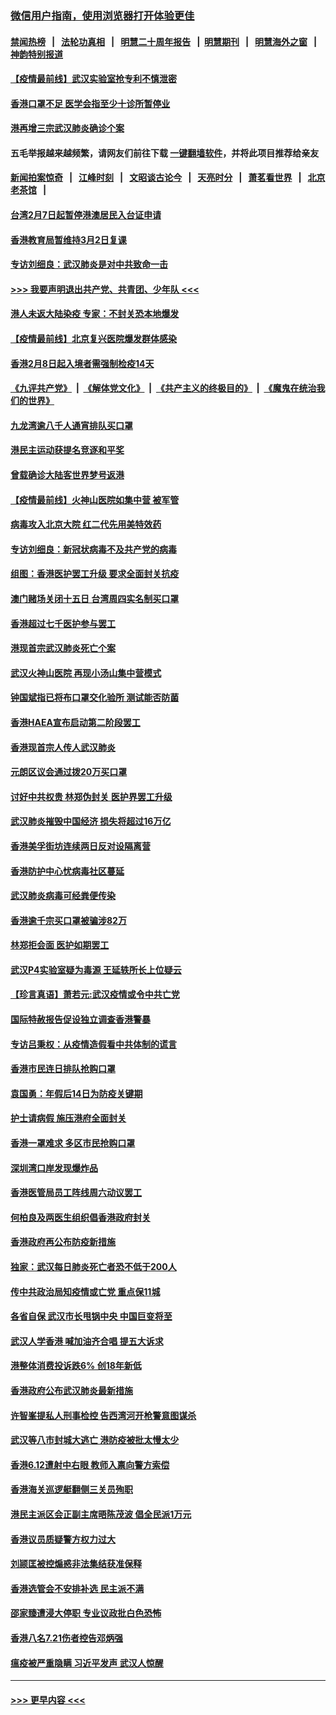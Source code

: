 ### [微信用户指南，使用浏览器打开体验更佳](https://github.com/gfw-breaker/banned-news1/blob/master/indexes/wechat-guide.md?t=0)
#### [禁闻热榜](热点新闻.md?t=0)  &nbsp;&nbsp;|&nbsp;&nbsp; [法轮功真相](https://github.com/gfw-breaker/truth/blob/master/README.md?t=0) &nbsp;&nbsp;|&nbsp;&nbsp; [明慧二十周年报告](https://github.com/gfw-breaker/mh-reports/blob/master/README.md?t=0) &nbsp;&nbsp;|&nbsp;&nbsp;[明慧期刊](https://github.com/gfw-breaker/mh-qikan) &nbsp;&nbsp;|&nbsp;&nbsp; [明慧海外之窗](https://github.com/gfw-breaker/mh-news/blob/master/README.md?t=0) &nbsp;&nbsp;|&nbsp;&nbsp; [神韵特别报道](https://github.com/gfw-breaker/mh-news/blob/master/shenyun.md?t=0)
#### [【疫情最前线】武汉实验室抢专利不慎泄密](../pages/nsc415/n11850310.md?t=02072022) 
#### [香港口罩不足 医学会指至少十诊所暂停业](../pages/nsc415/n11850301.md?t=02072022) 
#### [港再增三宗武汉肺炎确诊个案](../pages/nsc415/n11850328.md?t=02072022) 
#### 五毛举报越来越频繁，请网友们前往下载 [一键翻墙软件](https://github.com/gfw-breaker/ssr-accounts)，并将此项目推荐给亲友
#### [新闻拍案惊奇](https://github.com/gfw-breaker/banned-news1/blob/master/pages/link4.md) &nbsp;&nbsp;|&nbsp;&nbsp; [江峰时刻](https://github.com/gfw-breaker/banned-news1/blob/master/pages/link4.md) &nbsp;&nbsp;|&nbsp;&nbsp; [文昭谈古论今](https://github.com/gfw-breaker/banned-news1/blob/master/pages/link4.md) &nbsp;&nbsp;|&nbsp;&nbsp; [天亮时分](https://github.com/gfw-breaker/banned-news1/blob/master/pages/link4.md) &nbsp;&nbsp;|&nbsp;&nbsp; [萧茗看世界](https://github.com/gfw-breaker/banned-news1/blob/master/pages/link4.md) &nbsp;&nbsp;|&nbsp;&nbsp; [北京老茶馆](https://github.com/gfw-breaker/banned-news1/blob/master/pages/link4.md) &nbsp;&nbsp;|&nbsp;&nbsp; 
#### [台湾2月7日起暂停港澳居民入台证申请](../pages/nsc415/n11850304.md?t=02072022) 
#### [香港教育局暂维持3月2日复课](../pages/nsc415/n11850260.md?t=02072022) 
#### [专访刘细良：武汉肺炎是对中共致命一击](../pages/nsc415/n11849934.md?t=02072022) 
#### [>>> 我要声明退出共产党、共青团、少年队 <<<](https://github.com/begood0513/goodnews/blob/master/quit/letter.md) 
#### [港人未返大陆染疫 专家：不封关恐本地爆发](../pages/nsc415/n11848021.md?t=02072022) 
#### [【疫情最前线】北京复兴医院爆发群体感染](../pages/nsc415/n11847626.md?t=02072022) 
#### [香港2月8日起入境者需强制检疫14天](../pages/nsc415/n11847658.md?t=02072022) 
#### [《九评共产党》](https://github.com/begood0513/9ping.md/blob/master/README.md) &nbsp;|&nbsp; [《解体党文化》](../../../../jtdwh.md/blob/master/README.md)  &nbsp;|&nbsp; [《共产主义的终极目的》](../../../../gczydzjmd.md/blob/master/README.md) &nbsp;|&nbsp; [《魔鬼在统治我们的世界》](../../../../mgztzwmdsj.md/blob/master/README.md) 
#### [九龙湾逾八千人通宵排队买口罩](../pages/nsc415/n11847647.md?t=02072022) 
#### [港民主运动获提名竞逐和平奖](../pages/nsc415/n11847633.md?t=02072022) 
#### [曾载确诊大陆客世界梦号返港](../pages/nsc415/n11847608.md?t=02072022) 
#### [【疫情最前线】火神山医院如集中营 被军管](../pages/nsc415/n11847524.md?t=02072022) 
#### [病毒攻入北京大院 红二代先用美特效药](../pages/nsc415/n11847427.md?t=02072022) 
#### [专访刘细良：新冠状病毒不及共产党的病毒](../pages/nsc415/n11847164.md?t=02072022) 
#### [组图：香港医护罢工升级 要求全面封关抗疫](../pages/nsc415/n11844107.md?t=02072022) 
#### [澳门赌场关闭十五日 台湾周四实名制买口罩](../pages/nsc415/n11845083.md?t=02072022) 
#### [香港超过七千医护参与罢工](../pages/nsc415/n11845051.md?t=02072022) 
#### [港现首宗武汉肺炎死亡个案](../pages/nsc415/n11844998.md?t=02072022) 
#### [武汉火神山医院 再现小汤山集中营模式](../pages/nsc415/n11844763.md?t=02072022) 
#### [钟国斌指已将布口罩交化验所 测试能否防菌](../pages/nsc415/n11842783.md?t=02072022) 
#### [香港HAEA宣布启动第二阶段罢工](../pages/nsc415/n11842723.md?t=02072022) 
#### [香港现首宗人传人武汉肺炎](../pages/nsc415/n11842766.md?t=02072022) 
#### [元朗区议会通过拨20万买口罩](../pages/nsc415/n11842754.md?t=02072022) 
#### [讨好中共权贵 林郑伪封关 医护界罢工升级](../pages/nsc415/n11842359.md?t=02072022) 
#### [武汉肺炎摧毁中国经济 损失将超过16万亿](../pages/nsc415/n11839723.md?t=02072022) 
#### [香港美孚街坊连续两日反对设隔离营](../pages/nsc415/n11839962.md?t=02072022) 
#### [香港防护中心忧病毒社区蔓延](../pages/nsc415/n11839933.md?t=02072022) 
#### [武汉肺炎病毒可经粪便传染](../pages/nsc415/n11839939.md?t=02072022) 
#### [香港逾千宗买口罩被骗涉82万](../pages/nsc415/n11839914.md?t=02072022) 
#### [林郑拒会面 医护如期罢工](../pages/nsc415/n11839892.md?t=02072022) 
#### [武汉P4实验室疑为毒源 王延轶所长上位疑云](../pages/nsc415/n11835543.md?t=02072022) 
#### [【珍言真语】萧若元:武汉疫情或令中共亡党](../pages/nsc415/n11829394.md?t=02072022) 
#### [国际特赦报告促设独立调查香港警暴](../pages/nsc415/n11833845.md?t=02072022) 
#### [专访吕秉权：从疫情造假看中共体制的谎言](../pages/nsc415/n11833813.md?t=02072022) 
#### [香港市民连日排队抢购口罩](../pages/nsc415/n11833794.md?t=02072022) 
#### [袁国勇：年假后14日为防疫关键期](../pages/nsc415/n11831088.md?t=02072022) 
#### [护士请病假 施压港府全面封关](../pages/nsc415/n11831030.md?t=02072022) 
#### [香港一罩难求 多区市民抢购口罩](../pages/nsc415/n11831002.md?t=02072022) 
#### [深圳湾口岸发现爆炸品](../pages/nsc415/n11828802.md?t=02072022) 
#### [香港医管局员工阵线周六动议罢工](../pages/nsc415/n11828762.md?t=02072022) 
#### [何柏良及两医生组织倡香港政府封关](../pages/nsc415/n11828749.md?t=02072022) 
#### [香港政府再公布防疫新措施](../pages/nsc415/n11828716.md?t=02072022) 
#### [独家：武汉每日肺炎死亡者恐不低于200人](../pages/nsc415/n11828240.md?t=02072022) 
#### [传中共政治局知疫情或亡党 重点保11城](../pages/nsc415/n11828145.md?t=02072022) 
#### [各省自保 武汉市长甩锅中央 中国巨变将至](../pages/nsc415/n11828021.md?t=02072022) 
#### [武汉人学香港 喊加油齐合唱 提五大诉求](../pages/nsc415/n11827046.md?t=02072022) 
#### [港整体消费投诉跌6% 创18年新低](../pages/nsc415/n11817280.md?t=02072022) 
#### [香港政府公布武汉肺炎最新措施](../pages/nsc415/n11817152.md?t=02072022) 
#### [许智峯提私人刑事检控 告西湾河开枪警意图谋杀](../pages/nsc415/n11817132.md?t=02072022) 
#### [武汉等八市封城大逃亡 港防疫被批太慢太少](../pages/nsc415/n11817058.md?t=02072022) 
#### [香港6.12遭射中右眼 教师入禀向警方索偿](../pages/nsc415/n11814678.md?t=02072022) 
#### [香港海关巡逻艇翻侧三关员殉职](../pages/nsc415/n11814604.md?t=02072022) 
#### [港民主派区会正副主席晤陈茂波 倡全民派1万元](../pages/nsc415/n11814582.md?t=02072022) 
#### [香港议员质疑警方权力过大](../pages/nsc415/n11814560.md?t=02072022) 
#### [刘颕匡被控煽惑非法集结获准保释](../pages/nsc415/n11811727.md?t=02072022) 
#### [香港选管会不安排补选 民主派不满](../pages/nsc415/n11811691.md?t=02072022) 
#### [邵家臻遭浸大停职 专业议政批白色恐怖](../pages/nsc415/n11811670.md?t=02072022) 
#### [香港八名7.21伤者控告邓炳强](../pages/nsc415/n11811623.md?t=02072022) 
#### [瘟疫被严重隐瞒 习近平发声 武汉人惊醒](../pages/nsc415/n11811186.md?t=02072022) 

----
#### [ >>> 更早内容 <<< ](../indexes/nsc415-earlier.md)
